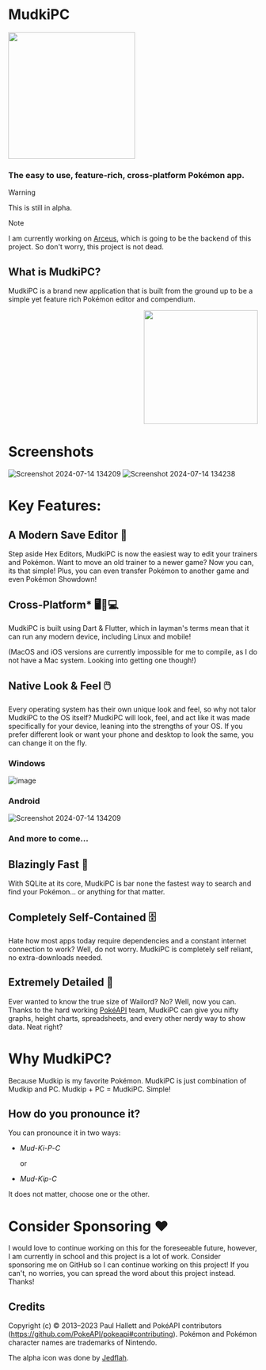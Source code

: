 # MudkiPC

  <img src="https://wiki.pokemon3d.net/images/a/ae/Mudkip.png" width="256" height="256" border="0"/>

### The easy to use, feature-rich, cross-platform Pokémon app.

> [!Warning]
> This is still in alpha.

> [!Note]
> I am currently working on [Arceus](https://github.com/DrRetro2033/Arceus), which is going to be the backend of this project. So don't worry, this project is not dead.

## What is MudkiPC?

MudkiPC is a brand new application that is built from the ground up to be a simple yet feature rich Pokémon editor and compendium.

<p align="right"><img src="https://i.pinimg.com/originals/9b/c3/10/9bc31023146c13370fb2ec9418eb3eaf.png" width="230" height="230" border="0"/>
</p>

# Screenshots

![Screenshot 2024-07-14 134209](https://github.com/user-attachments/assets/a328fd94-92f7-4a53-84d0-d0155af42fb3)
![Screenshot 2024-07-14 134238](https://github.com/user-attachments/assets/2cc5bf95-8ab4-427c-bdf4-f8e8155e1452)

# Key Features:

## A Modern Save Editor 📝

Step aside Hex Editors, MudkiPC is now the easiest way to edit your trainers and Pokémon. Want to move an old trainer to a newer game? Now you can, its that simple! Plus, you can even transfer Pokémon to another game and even Pokémon Showdown!

## Cross-Platform\* 🖥️📱💻

MudkiPC is built using Dart & Flutter, which in layman's terms mean that it can run any modern device, including Linux and mobile!

(MacOS and iOS versions are currently impossible for me to compile, as I do not have a Mac system. Looking into getting one though!)

## Native Look & Feel 🖱️

Every operating system has their own unique look and feel, so why not talor MudkiPC to the OS itself? MudkiPC will look, feel, and act like it was made specifically for your device, leaning into the strengths of your OS. If you prefer different look or want your phone and desktop to look the same, you can change it on the fly.

### Windows

![image](https://github.com/user-attachments/assets/54670f90-dabe-4163-86d5-69393fad08c6)

### Android

![Screenshot 2024-07-14 134209](https://github.com/user-attachments/assets/a328fd94-92f7-4a53-84d0-d0155af42fb3)

### And more to come...

## Blazingly Fast 🚀

With SQLite at its core, MudkiPC is bar none the fastest way to search and find your Pokémon... or anything for that matter.

## Completely Self-Contained 🗄️

Hate how most apps today require dependencies and a constant internet connection to work? Well, do not worry. MudkiPC is completely self reliant, no extra-downloads needed.

## Extremely Detailed 🔎

Ever wanted to know the true size of Wailord? No? Well, now you can. Thanks to the hard working [PokéAPI](https://github.com/PokeAPI/pokeapi?tab=readme-ov-file) team, MudkiPC can give you nifty graphs, height charts, spreadsheets, and every other nerdy way to show data. Neat right?

# Why MudkiPC?

Because Mudkip is my favorite Pokémon. MudkiPC is just combination of Mudkip and PC. Mudkip + PC = MudkiPC. Simple!

## How do you pronounce it?

You can pronounce it in two ways:

- _Mud_-_Ki_-_P_-_C_

  or

- _Mud_-_Kip_-_C_

It does not matter, choose one or the other.

# Consider Sponsoring ❤️

I would love to continue working on this for the foreseeable future, however, I am currently in school and this project is a lot of work. Consider sponsoring me on GitHub so I can continue working on this project! If you can't, no worries, you can spread the word about this project instead. Thanks!

## Credits

Copyright (c) © 2013–2023 Paul Hallett and PokéAPI contributors (https://github.com/PokeAPI/pokeapi#contributing). Pokémon and Pokémon character names are trademarks of Nintendo.

The alpha icon was done by [Jedflah](https://www.deviantart.com/jedflah).

